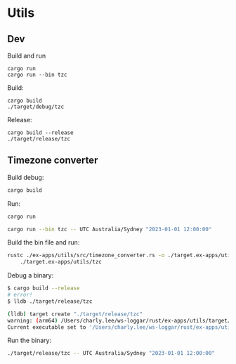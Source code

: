 # Utils

## Dev

Build and run

```
cargo run
cargo run --bin tzc
```

Build:

```
cargo build
./target/debug/tzc
```

Release:

```
cargo build --release
./target/release/tzc
```

## Timezone converter

Build debug:

```sh
cargo build
```

Run:

```sh
cargo run

cargo run --bin tzc -- UTC Australia/Sydney "2023-01-01 12:00:00"
```

Build the bin file and run:

```sh
rustc ./ex-apps/utils/src/timezone_converter.rs -o ./target.ex-apps/utils/tzc &&\
    ./target.ex-apps/utils/tzc
```

Debug a binary:

```sh
$ cargo build --release
# error!
$ lldb ./target/release/tzc

(lldb) target create "./target/release/tzc"
warning: (arm64) /Users/charly.lee/ws-loggar/rust/ex-apps/utils/target/release/tzc load command 3 LC_SEGMENT has a fileoff + filesize (0x0000000000041000) that extends beyond the end of the file (4:x16), the segment will be truncated to match
Current executable set to '/Users/charly.lee/ws-loggar/rust/ex-apps/utils/target/release/tzc' (arm64).
```

Run the binary:

```sh
./target/release/tzc -- UTC Australia/Sydney "2023-01-01 12:00:00"
```

